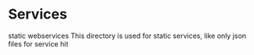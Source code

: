 # Services
static webservices
This directory is used for static services, like only json files for service hit
